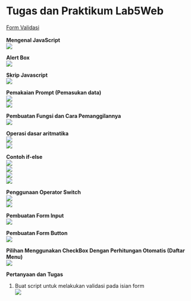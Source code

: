 # Tugas dan Praktikum Lab5Web<br>

[Form Validasi](https://pranaa22.github.io/Lab4Web/)<br>
<br>
**Mengenal JavaScript**<br>
<img src="/Lab5Web(File)/JS1.png" img><br>

**Alert Box**<br>
<img src="/Lab5Web(File)/alertbox.png" img><br>
 
**Skrip Javascript**<br>
<img src="/Lab5Web(File)/skripjs.png" img><br>

**Pemakaian Prompt (Pemasukan data)** <br>
<img src="/Lab5Web(File)/skripjs2.png" img><br>
<img src="/Lab5Web(File)/skripjs3.png" img><br>
 
**Pembuatan Fungsi dan Cara Pemanggilannya**<br>
<img src="/Lab5Web(File)/pembuatan_fungsi.png" img><br> 

**Operasi dasar aritmatika**<br>
<img src="/Lab5Web(File)/aritmatika1.png" img><br>
<img src="/Lab5Web(File)/aritmatika2.png" img><br>
 
**Contoh if-else**<br>
 <img src="/Lab5Web(File)/if-else1.png" img><br>
 <img src="/Lab5Web(File)/if-else2.png" img><br>
 <img src="/Lab5Web(File)/if-else3.png" img><br>
 <img src="/Lab5Web(File)/if-else4.png" img><br>
 
**Penggunaan Operator Switch**<br>
 <img src="/Lab5Web(File)/switch.png" img><br>
 <img src="/Lab5Web(File)/switch2.png" img><br>
 
**Pembuatan Form Input**<br>
 <img src="/Lab5Web(File)/form_input.png" img><br>
 
**Pembuatan Form Button**<br>
<img src="/Lab5Web(File)/form_button.png" img><br> 

**Pilihan Menggunakan CheckBox Dengan Perhitungan Otomatis (Daftar Menu)** <br>
<img src="/Lab5Web(File)/daftar_menu.png" img><br>
 

**Pertanyaan dan Tugas**<br>
1. Buat script untuk melakukan validasi pada isian form<br>
<img src="/Lab5Web(File)/form_validasi.png" img><br> 

